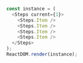 <!--start-code-->

```js
const instance = (
  <Steps current={1}>
    <Steps.Item />
    <Steps.Item />
    <Steps.Item />
    <Steps.Item />
  </Steps>
);
ReactDOM.render(instance);
```

<!--end-code-->
